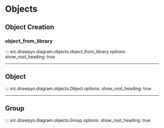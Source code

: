 # Objects

## Object Creation

### object_from_library

::: src.drawpyo.diagram.objects.object_from_library
    options:
        show_root_heading: true

-----
## Object

::: src.drawpyo.diagram.objects.Object
    options:
        show_root_heading: true

-----
## Group

::: src.drawpyo.diagram.objects.Group
    options:
        show_root_heading: true